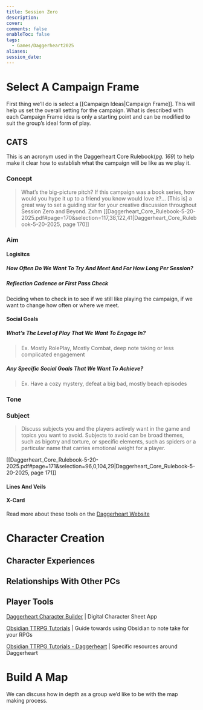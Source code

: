 ```yaml
---
title: Session Zero
description:
cover:
comments: false
enableToc: false
tags:
  - Games/Daggerheart2025
aliases:
session_date:
---
```

# Select A Campaign Frame
First thing we’ll do is select a [[Campaign Ideas|Campaign Frame]]. This will help us set the overall setting for the campaign. What is described with each Campaign Frame idea is only a starting point and can be modified to suit the group’s ideal form of play. 
## CATS
This is an acronym used in the Daggerheart Core Rulebook(_pg. 169_) to help make it clear how to establish what the campaign will be like as we play it. 
### Concept
> What’s the big-picture pitch? If this campaign was a book series, how would you hype it up to a friend you know would love it?… [This is] a great way to set a guiding star for your creative discussion throughout Session Zero and Beyond.
Zxhm
[[Daggerheart_Core_Rulebook-5-20-2025.pdf#page=170&selection=117,38,122,41|Daggerheart_Core_Rulebook-5-20-2025, page 170]]

### Aim

#### Logisitcs
##### How Often Do We Want To Try And Meet And For How Long Per Session?

##### Reflection Cadence or First Pass Check
Deciding when to check in to see if we still like playing the campaign, if we want to change how often or where we meet.

#### Social Goals
##### What’s The Level of Play That We Want To Engage In?
> Ex. Mostly RolePlay, Mostly Combat, deep note taking or less complicated engagement

##### Any Specific Social Goals That We Want To Achieve?
> Ex. Have a cozy mystery, defeat a big bad, mostly beach episodes
### Tone

### Subject
> Discuss subjects you and the players actively want in the game and topics you want to avoid. Subjects to avoid can be broad themes, such as bigotry and torture, or specific elements, such as spiders or a particular name that carries emotional weight for a player.

[[Daggerheart_Core_Rulebook-5-20-2025.pdf#page=171&selection=96,0,104,29|Daggerheart_Core_Rulebook-5-20-2025, page 171]]

#### Lines And Veils

#### X-Card

Read more about these tools on the [Daggerheart Website](https://www.daggerheart.com/sessionzero)

# Character Creation
## Character Experiences

## Relationships With Other PCs

## Player Tools
[Daggerheart Character Builder](https://app.demiplane.com/nexus/daggerheart) | Digital Character Sheet App

[Obsidian TTRPG Tutorials](https://obsidianttrpgtutorials.com/Obsidian+TTRPG+Tutorials/Obsidian+TTRPG+Tutorials) | Guide towards using Obsidian to note take for your RPGs

[Obsidian TTRPG Tutorials - Daggerheart](https://obsidianttrpgtutorials.com/Obsidian+TTRPG+Tutorials/Community+Supported+Games/Daggerheart/Daggerheart) | Specific resources around Daggerheart

# Build A Map
We can discuss how in depth as a group we’d like to be with the map making process. 